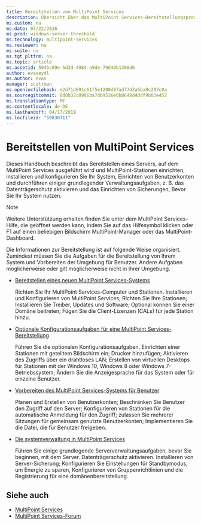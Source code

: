 ```yaml
---
title: Bereitstellen von MultiPoint Services
description: Übersicht über das MultiPoint Services-Bereitstellungsprozess
ms.custom: na
ms.date: 07/22/2016
ms.prod: windows-server-threshold
ms.technology: multipoint-services
ms.reviewer: na
ms.suite: na
ms.tgt_pltfrm: na
ms.topic: article
ms.assetid: 594bc09e-5d2d-4984-a9de-79d40b1308d6
author: evaseydl
ms.author: evas
manager: scottman
ms.openlocfilehash: e2d71d691c61f5e1208d97ad77d3a5ba9c207c0a
ms.sourcegitcommit: 0d0b32c8986ba7db9536e0b8648d4ddf9b03e452
ms.translationtype: MT
ms.contentlocale: de-DE
ms.lasthandoff: 04/17/2019
ms.locfileid: "59830711"
---
```

# <a name="deploying-multipoint-services"></a>Bereitstellen von MultiPoint Services
Dieses Handbuch beschreibt das Bereitstellen eines Servers, auf dem MultiPoint Services ausgeführt wird und MultiPoint-Stationen einrichten, installieren und konfigurieren Sie Ihr System, Einrichten von Benutzerkonten und durchführen einiger grundlegender Verwaltungsaufgaben, z. B. das Datenträgerschutz aktivieren und das Einrichten von Sicherungen, Bevor Sie Ihr System nutzen.  
  
> [!NOTE]  
> Weitere Unterstützung erhalten finden Sie unter dem MultiPoint Services-Hilfe, die geöffnet werden kann, indem Sie auf das Hilfesymbol klicken oder F1 auf einen beliebigen Bildschirm MultiPoint-Manager oder das MultiPoint-Dashboard.  
  
Die Informationen zur Bereitstellung ist auf folgende Weise organisiert. Zumindest müssen Sie die Aufgaben für die Bereitstellung von Ihrem System und Vorbereiten der Umgebung für Benutzer. Andere Aufgaben möglicherweise oder gilt möglicherweise nicht in Ihrer Umgebung. 
-   [Bereitstellen eines neuen MultiPoint Services-Systems](Deploy-a-new-MultiPoint-services-system.md)  
  
    Richten Sie Ihr MultiPoint Services-Computer und Stationen. Installieren und Konfigurieren von MultiPoint Services; Richten Sie Ihre Stationen; Installieren Sie Treiber, Updates und Software; Optional können Sie einer Domäne beitreten; Fügen Sie die Client-Lizenzen (CALs) für jede Station hinzu.  
  
-   [Optionale Konfigurationsaufgaben für eine MultiPoint Services-Bereitstellung](Optional-configuration-tasks-for-a-MultiPoint-services-deployment.md)  
  
    Führen Sie die optionalen Konfigurationsaufgaben. Einrichten einer Stationen mit geteiltem Bildschirm ein; Drucker hinzufügen; Aktivieren des Zugriffs über ein drahtloses LAN; Erstellen von virtuellen Desktops für Stationen mit der Windows 10, Windows 8 oder Windows 7-Betriebssystem; Ändern Sie die Anzeigesprache für das System oder für einzelne Benutzer.  
  
-   [Vorbereiten des MultiPoint Services-Systems für Benutzer](Prepare-your-MultiPoint-services-system-for-users.md)  
  
    Planen und Erstellen von Benutzerkonten; Beschränken Sie Benutzer den Zugriff auf den Server; Konfigurieren von Stationen für die automatische Anmeldung für den Zugriff; zulassen Sie mehrerer Sitzungen für gemeinsam genutzte Benutzerkonten; Implementieren Sie die Datei, die für Benutzer freigeben.  
  
-   [Die systemverwaltung in MultiPoint Services](System-administration-in-MultiPoint-services.md)  
  
    Führen Sie einige grundlegende Serververwaltungsaufgaben, bevor Sie beginnen, mit dem Server. Datenträgerschutz aktivieren. Installieren von Server-Sicherung; Konfigurieren Sie Einstellungen für Standbymodus, um Energie zu sparen, Konfigurieren von Gruppenrichtlinien und die Registrierung für eine domänenbereitstellung.  
  
## <a name="see-also"></a>Siehe auch  
  
- [MultiPoint Services](MultiPoint-Services.md)
-   [MultiPoint Services-Forum](https://social.technet.microsoft.com/Forums/windowsserver/home?forum=windowsmultipointserver&filter=alltypes&sort=lastpostdesc)  
  
